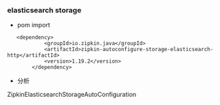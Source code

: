 


### elasticsearch storage

- pom import

```
   <dependency>
            <groupId>io.zipkin.java</groupId>
            <artifactId>zipkin-autoconfigure-storage-elasticsearch-http</artifactId>
            <version>1.19.2</version>
        </dependency>
```

- 分析

ZipkinElasticsearchStorageAutoConfiguration